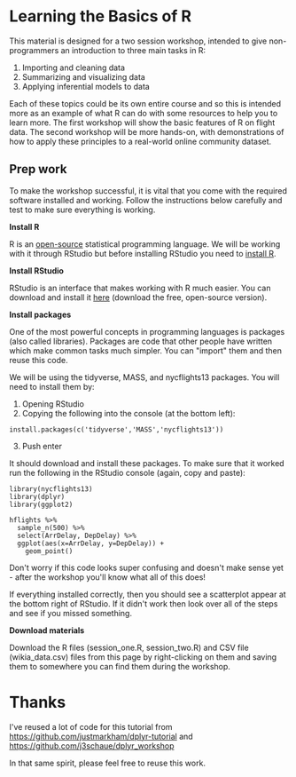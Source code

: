 # Learning the Basics of R

This material is designed for a two session workshop, intended to give non-programmers an introduction to three main tasks in R:

1. Importing and cleaning data
2. Summarizing and visualizing data
3. Applying inferential models to data

Each of these topics could be its own entire course and so this is intended more as an example of what R can do with some resources to help you to learn more. The first workshop will show the basic features of R on flight data. The second workshop will be more hands-on, with demonstrations of how to apply these principles to a real-world online community dataset.

## Prep work

To make the workshop successful, it is vital that you come with the required software installed and working. Follow the instructions below carefully and test to make sure everything is working.

**Install R**

R is an [open-source](https://en.wikipedia.org/wiki/Open-source_software) statistical programming language. We will be working with it through RStudio but before installing RStudio you need to [install R](http://cran.us.r-project.org/).


**Install RStudio**

RStudio is an interface that makes working with R much easier. You can download and install it [here](https://www.rstudio.com/products/rstudio/download/#download) (download the free, open-source version).

**Install packages**

One of the most powerful concepts in programming languages is packages (also called libraries). Packages are code that other people have written which make common tasks much simpler. You can "import" them and then reuse this code.

We will be using the tidyverse, MASS, and nycflights13 packages. You will need to install them by:
1. Opening RStudio
2. Copying the following into the console (at the bottom left):
```
install.packages(c('tidyverse','MASS','nycflights13'))
```
3. Push enter

It should download and install these packages. To make sure that it worked run the following in the RStudio console (again, copy and paste):

```
library(nycflights13)
library(dplyr)
library(ggplot2)

hflights %>%
  sample_n(500) %>%
  select(ArrDelay, DepDelay) %>%
  ggplot(aes(x=ArrDelay, y=DepDelay)) + 
    geom_point()
```

Don't worry if this code looks super confusing and doesn't make sense yet - after the workshop you'll know what all of this does!

If everything installed correctly, then you should see a scatterplot appear at the bottom right of RStudio. If it didn't work then look over all of the steps and see if you missed something.

**Download materials**

Download the R files (session_one.R, session_two.R) and CSV file (wikia_data.csv) files from this page by right-clicking on them and saving them to somewhere you can find them during the workshop.


# Thanks

I've reused a lot of code for this tutorial from https://github.com/justmarkham/dplyr-tutorial and https://github.com/j3schaue/dplyr_workshop

In that same spirit, please feel free to reuse this work.
